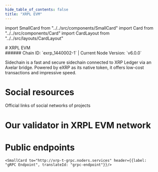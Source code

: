 ```yaml
---
hide_table_of_contents: false
title: "XRPL EVM"
---
```


import SmallCard from "../../src/components/SmallCard"
import Card from "../../src/components/Card"
import CardLayout from "../../src/layouts/CardLayout"

<div class="h1-with-icon icon-xrp">
# XRPL EVM
</div>
###### Chain ID: `exrp_1440002-1` | Current Node Version: `v6.0.0`


Sidechain is a fast and secure sidechain connected to XRP Ledger via an Axelar bridge. Powered by eXRP as its native token, it offers low-cost transactions and impressive speed.

# Social resources
Official links of social networks of projects

<CardLayout autoFitEnabled={false}>
    <SmallCard to="https://xrplevm.org/" header={{label: "Website", translateId: "social-telegram"}} iconPath="img/website-icon.svg"/>
    <SmallCard to="https://github.com/xrplevm/node" header={{label: "GitHub", translateId: "social-telegram"}} iconPath="img/github-icon.svg"/>
    <SmallCard to="https://discord.gg/xrplevm" header={{label: "Discord", translateId: "social-telegram"}} iconPath="img/discord-icon.svg"/>
    
    
</CardLayout>

# Our validator in XRPL EVM network

<CardLayout autoFitEnabled={true}>
    <Card
        to=""
        header={{
            label: "[NODERS]TEAM",
            translateId: "development-setup",
        }}
        body={{
            label: "Trusted blockchain validator",
        }}
        iconPath="img/kotlin-icon.svg"
    />
</CardLayout>

# Public endpoints

<CardLayout autoFitEnabled={true}>
    <SmallCard to="https://xrp-t-rpc.noders.services" header={{label: "RPC Endpoint", translateId: "rpc-endpoint"}}/>
    <SmallCard to="https://xrp-t-api.noders.services" header={{label: "API Endpoint", translateId: "api-endpoint"}}/>
    
    <SmallCard to="http://xrp-t-grpc.noders.services" header={{label: "gRPC Endpoint", translateId: "grpc-endpoint"}}/>
</CardLayout>